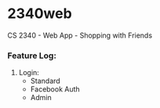 # 2340web
CS 2340 - Web App - Shopping with Friends

### Feature Log:
1. Login:
    * Standard
    * Facebook Auth
    * Admin
